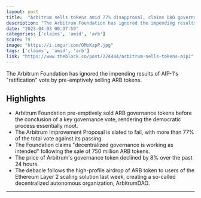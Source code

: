 ```yaml
---
layout: post
title:  "Arbitrum sells tokens amid 77% disapproval, claims DAO governance 'working as intended'"
description: "The Arbitrum Foundation has ignored the impending results of AIP-1's \"ratification\" vote by pre-emptively selling ARB tokens."
date: "2023-04-03 00:37:59"
categories: ['claims', 'amid', 'arb']
score: 79
image: "https://i.imgur.com/OMoKzpP.jpg"
tags: ['claims', 'amid', 'arb']
link: "https://www.theblock.co/post/224444/arbitrum-sells-tokens-aip1"
---
```


The Arbitrum Foundation has ignored the impending results of AIP-1's \"ratification\" vote by pre-emptively selling ARB tokens.

## Highlights

- Arbitrum Foundation pre-emptively sold ARB governance tokens before the conclusion of a key governance vote, rendering the democratic process essentially moot.
- The Arbitrum Improvement Proposal is slated to fail, with more than 77% of the total vote against its passing.
- The Foundation claims "decentralized governance is working as intended" following the sale of 750 million ARB tokens.
- The price of Arbitrum's governance token declined by 8% over the past 24 hours.
- The debacle follows the high-profile airdrop of ARB token to users of the Ethereum Layer 2 scaling solution last week, creating a so-called decentralized autonomous organization, ArbitrumDAO.

---
